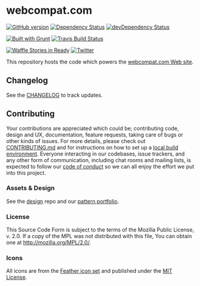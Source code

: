 # webcompat.com


[![GitHub version](https://badge.fury.io/gh/webcompat%2Fwebcompat.com.svg)](https://badge.fury.io/gh/webcompat%2Fwebcompat.com)
[![Dependency Status](https://david-dm.org/webcompat/webcompat.com.svg)](https://david-dm.org/webcompat/webcompat.com)
[![devDependency Status](https://david-dm.org/webcompat/webcompat.com/dev-status.svg)](https://david-dm.org/webcompat/webcompat.com/)

[![Built with Grunt](https://cdn.gruntjs.com/builtwith.svg)](http://gruntjs.com/)
[![Travis Build Status](https://travis-ci.org/webcompat/webcompat.com.svg?branch=master)](https://travis-ci.org/webcompat/webcompat.com)

[![Waffle Stories in Ready](https://badge.waffle.io/webcompat/webcompat.com.png?label=ready&title=Ready)](https://waffle.io/webcompat/webcompat.com)
[![Twitter](https://img.shields.io/twitter/url/https/github.com/webcompat/webcompat.com.svg?style=social)](https://twitter.com/webcompat)



This repository hosts the code which powers the [webcompat.com Web site](http://webcompat.com/).

## Changelog

See the [CHANGELOG](https://github.com/webcompat/webcompat.com/blob/master/CHANGELOG.md) to track updates.

## Contributing

Your contributions are appreciated which could be; contributing code, design and UX, documentation, feature requests, taking care of bugs or other kinds of issues. For more details, please check out [CONTRIBUTING.md]( https://github.com/webcompat/webcompat.com/blob/master/CONTRIBUTING.md) and for instructions on how to set up a [local build environment](https://github.com/webcompat/webcompat.com/blob/master/docs/dev-env-setup.md). Everyone interacting in our codebases, issue trackers, and any other form of communication, including chat rooms and mailing lists, is expected to follow our [code of conduct](https://github.com/webcompat/webcompat.com/blob/master/CODE_OF_CONDUCT.md) so we can all enjoy the effort we put into this project.

### Assets & Design

See the [design](https://github.com/webcompat/design) repo and our [pattern portfolio](http://webcompat.github.io/webcompat.com/).

### License

This Source Code Form is subject to the terms of the Mozilla Public
License, v. 2.0. If a copy of the MPL was not distributed with this
file, You can obtain one at http://mozilla.org/MPL/2.0/.

### Icons

All icons are from the [Feather icon set](https://github.com/feathericons/feather#feather) and published under the [MIT License](https://github.com/feathericons/feather/blob/master/LICENSE).
